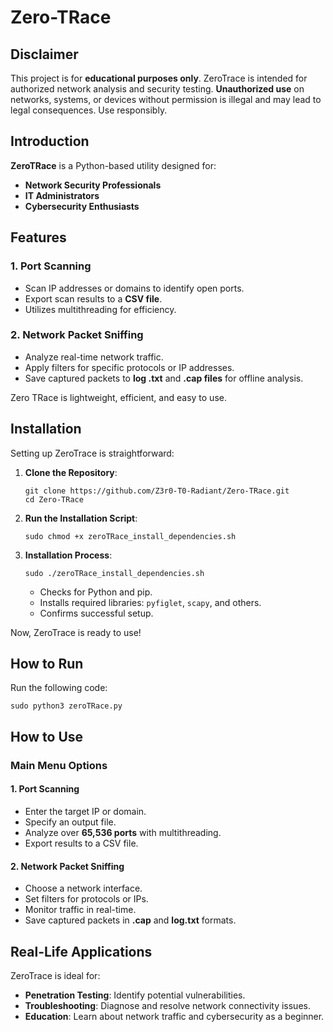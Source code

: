 # Zero-TRace

## Disclaimer
This project is for **educational purposes only**. ZeroTrace is intended for authorized network analysis and security testing. **Unauthorized use** on networks, systems, or devices without permission is illegal and may lead to legal consequences. Use responsibly.



## Introduction
**ZeroTRace** is a Python-based utility designed for:
- **Network Security Professionals**
- **IT Administrators**
- **Cybersecurity Enthusiasts**



## Features

### 1. Port Scanning
- Scan IP addresses or domains to identify open ports.
- Export scan results to a **CSV file**.
- Utilizes multithreading for efficiency.

### 2. Network Packet Sniffing
- Analyze real-time network traffic.
- Apply filters for specific protocols or IP addresses.
- Save captured packets to **log .txt** and **.cap files** for offline analysis.

Zero TRace is lightweight, efficient, and easy to use.



## Installation
Setting up ZeroTrace is straightforward:

1. **Clone the Repository**:
   ```
   git clone https://github.com/Z3r0-T0-Radiant/Zero-TRace.git
   cd Zero-TRace
   ```
   
2. **Run the Installation Script**:
   ```
   sudo chmod +x zeroTRace_install_dependencies.sh
   ```
3. **Installation Process**:
   ```
   sudo ./zeroTRace_install_dependencies.sh
   ```
   - Checks for Python and pip.
   - Installs required libraries: `pyfiglet`, `scapy`, and others.
   - Confirms successful setup.

Now, ZeroTrace is ready to use!

## How to Run

Run the following code:
```
sudo python3 zeroTRace.py
```


## How to Use

### Main Menu Options

#### 1. Port Scanning
- Enter the target IP or domain.
- Specify an output file.
- Analyze over **65,536 ports** with multithreading.
- Export results to a CSV file.

#### 2. Network Packet Sniffing
- Choose a network interface.
- Set filters for protocols or IPs.
- Monitor traffic in real-time.
- Save captured packets in **.cap** and **log.txt** formats.



## Real-Life Applications
ZeroTrace is ideal for:
- **Penetration Testing**: Identify potential vulnerabilities.
- **Troubleshooting**: Diagnose and resolve network connectivity issues.
- **Education**: Learn about network traffic and cybersecurity as a beginner.



